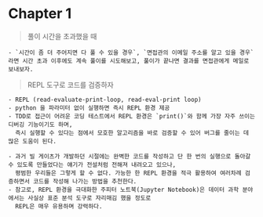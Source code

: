 # Chapter 1

> 풀이 시간을 초과했을 때

    - `시간이 좀 더 주어지면 다 풀 수 있을 경우`, `면접관의 이메일 주소를 알고 있을 경우` 라면 시간 초과 이후에도 계속 풀이를 시도해보고, 풀이가 끝나면 결과를 면접관에게 메일로 보내보자.

> REPL 도구로 코드를 검증하자

    - REPL (read-evaluate-print-loop, read-eval-print loop)
    - python 을 파라미터 없이 실행하면 즉시 REPL 환경 제공
    - TDD로 접근이 어려운 코딩 테스트에서 REPL 환경은 `print()`와 함께 가장 자주 쓰이는 디버깅 기능이기도 하며,
      즉시 실행할 수 있다는 점에서 모호한 알고리즘을 바로 검증할 수 있어 버그를 줄이는 데 많은 도움이 된다.

    - 과거 빌 게이츠가 개발하던 시절에는 완벽한 코드를 작성하고 단 한 번의 실행으로 돌아갈 수 있도록 만들었다는 얘기가 전설처럼 전해져 내려오고 있으나,
      평범한 우리들은 그렇게 할 수 없다. 가능한 한 REPL 환경을 적극 활용하여 여러차례 검증하면서 코드를 작성해 나가는 방법을 추천한다.
    - 참고로, REPL 환경을 극대화한 주피터 노트북(Jupyter Notebook)은 데이터 과학 분야에서는 사실상 표준 분석 도구로 자리매김 했을 정도로
      REPL은 매우 유용하며 강력하다.
